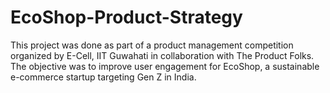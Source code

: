 # EcoShop-Product-Strategy
This project was done as part of a product management competition organized by E-Cell, IIT Guwahati in collaboration with The Product Folks. The objective was to improve user engagement for EcoShop, a sustainable e-commerce startup targeting Gen Z in India. 
